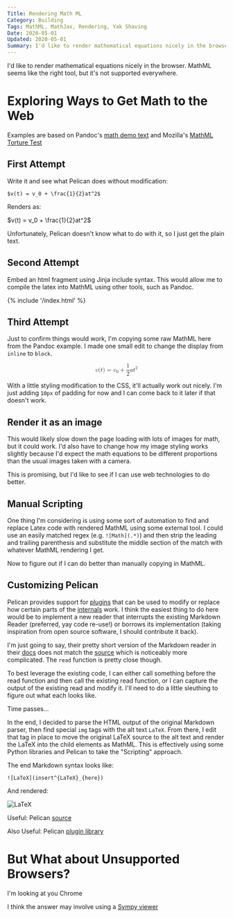 ```yaml
---
Title: Rendering Math ML
Category: Building
Tags: MathML, MathJax, Rendering, Yak Shaving
Date: 2020-05-01
Updated: 2020-05-01
Summary: I'd like to render mathematical equations nicely in the browser. MathML seems like the right tool, but it's not supported everywhere.
---
```


I'd like to render mathematical equations nicely in the browser. MathML
seems like the right tool, but it's not supported everywhere.

# Exploring Ways to Get Math to the Web

Examples are based on Pandoc's [math demo
text](https://pandoc.org/demo/math.text) and Mozilla's [MathML Torture
Test](https://mdn.mozillademos.org/en-US/docs/Mozilla/MathML_Project/MathML_Torture_Test$samples/MathML_Torture_Test)

<!-- TODO! Check on the licensing for the two example pages. -->

## First Attempt

Write it and see what Pelican does without modification:

`$v(t) = v_0 + \frac{1}{2}at^2$`

Renders as:

$v(t) = v_0 + \frac{1}{2}at^2$

Unfortunately, Pelican doesn't know what to do with it, so I just get the plain
text.

## Second Attempt

Embed an html fragment using Jinja include syntax. This would allow me to
compile the latex into MathML using other tools, such as Pandoc.

{% include '/index.html' %}

## Third Attempt

Just to confirm things would work, I'm copying some raw MathML here from the
Pandoc example. I made one small edit to change the display from `inline` to
`block`.

<math display="block" xmlns="http://www.w3.org/1998/Math/MathML"><semantics><mrow><mi>v</mi><mo stretchy="false" form="prefix">(</mo><mi>t</mi><mo stretchy="false" form="postfix">)</mo><mo>=</mo><msub><mi>v</mi><mn>0</mn></msub><mo>+</mo><mfrac><mn>1</mn><mn>2</mn></mfrac><mi>a</mi><msup><mi>t</mi><mn>2</mn></msup></mrow><annotation encoding="application/x-tex">v(t) = v_0 + \frac{1}{2}at^2</annotation></semantics></math>

With a little styling modification to the CSS, it'll actually work out nicely.
I'm just adding `10px` of padding for now and I can come back to it later if
that doesn't work.

## Render it as an image

This would likely slow down the page loading with lots of images for math, but
it could work. I'd also have to change how my image styling works slightly
because I'd expect the math equations to be different proportions than the usual
images taken with a camera.

This is promising, but I'd like to see if I can use web technologies to do
better.

## Manual Scripting

One thing I'm considering is using some sort of automation to find and replace
Latex code with rendered MathML using some external tool. I could use an easily
matched regex (e.g. `![Math](.*)`) and then strip the leading and trailing
parenthesis and substitute the middle section of the match with whatever MathML
rendering I get.

Now to figure out if I can do better than manually copying in MathML.

## Customizing Pelican

Pelican provides support for
[plugins](https://docs.getpelican.com/en/4.0.1/plugins.html) that can be used to
modify or replace how certain parts of the
[internals](https://docs.getpelican.com/en/4.0.1/internals.html) work. I think
the easiest thing to do here would be to implement a new reader that interrupts
the existing Markdown Reader (preferred, yay code re-use!) or borrows its 
implementation (taking inspiration from open source software, I should 
contribute it back).

I'm just going to say, their pretty short version of the Markdown reader in
their
[docs](https://docs.getpelican.com/en/4.0.1/internals.html#how-to-implement-a-new-reader)
does not match the
[source](https://github.com/getpelican/pelican/blob/e87717d27c8689ae288d1ab244648f38d20e3ddf/pelican/readers.py#L281-L343)
which is noticeably more complicated. The `read` function is pretty close
though.

To best leverage the existing code, I can either call something before the read
function and then call the existing read function, or I can capture the output
of the existing read and modify it. I'll need to do a little sleuthing to figure
out what each looks like.

Time passes...

In the end, I decided to parse the HTML output of the original Markdown parser,
then find special `img` tags with the alt text `LaTeX`. From there, I edit that
tag in place to move the original LaTeX source to the alt text and render the
LaTeX into the child elements as MathML. This is effectively using some Python
libraries and Pelican to take the "Scripting" approach.

The end Markdown syntax looks like:

`![LaTeX](insert^{LaTeX}_{here})`

And rendered:

![LaTeX](insert^{LaTeX}_{here})

Useful: Pelican [source](https://github.com/getpelican/pelican)

Also Useful: Pelican [plugin library](https://github.com/getpelican/pelican-plugins)

# But What about Unsupported Browsers?

I'm looking at you Chrome

I think the answer may involve using a [Sympy
viewer](https://stackoverflow.com/questions/1381741/converting-latex-code-to-images-or-other-displayble-format-with-python)

